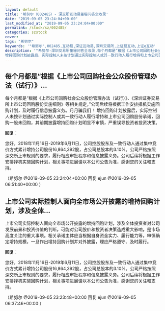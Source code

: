 ```yaml
---
layout: default
title: '希努尔（002485）- 深交所互动易董秘问答全收录'
date: "2019-09-05 23:24:04+00:00"
last_modified_at: "2019-09-05 23:24:04+00:00"
permalink: /stock/sz/002485/
categories: szstock
cover: 
tags: "希努尔"
keywords: '"希努尔",002485,互动易,深证互动易,深圳交易所,上证易互动,上证e互动'
description: '"希努尔-深圳交易所董秘问答全收录,每个月都是“根据《上市公司回购社会公众股份管理办法（试行）》、《深圳证券交易所上市公司回购股份实施细则》等相关规定，”公司后续将根据工作安排择机实施回购计划，及时履行信息披露义务。月月骗我们！
增持回购计划披露后，实际控制人未按计划通过实际控制人或其一致行动人履行增持和上市公司回购股份承诺，回购一股未回购，其前期披露增持回购计划明显不审慎，严重误导投资者投资决策。"'
---
```


## 每个月都是“根据《上市公司回购社会公众股份管理办法（试行）》...

每个月都是“根据《上市公司回购社会公众股份管理办法（试行）》、《深圳证券交易所上市公司回购股份实施细则》等相关规定，”公司后续将根据工作安排择机实施回购计划，及时履行信息披露义务。月月骗我们！
增持回购计划披露后，实际控制人未按计划通过实际控制人或其一致行动人履行增持和上市公司回购股份承诺，回购一股未回购，其前期披露增持回购计划明显不审慎，严重误导投资者投资决策。

**回复**：

您好，2018年11月16日-2019年6月11日，公司控股股东及一致行动人通过集中竞价方式累计增持公司股份16,864,392股，占公司总股本的3.10%。公司严格按照深交所上市规则的要求，履行相应审批程序和信息披露义务。公司后续将根据工作安排择机实施回购计划，相关事项进展请以本公司公告为准，感谢您的关注和支持。 

（希努尔  @2019-09-05 23:24:04+00:00 回复 ejun  @2019-09-05 06:51:40+00:00 ）

## 上市公司实际控制人面向全市场公开披露的增持回购计划，涉及全体...

上市公司实际控制人面向全市场公开披露的增持回购计划，涉及全体投资者对公司发展前景和投资价值的判断，可能对公司股价和投资者决策造成重大影响，是市场高度关注的重大事项。相关承诺主体应当根据自身资金实力、履行能力等，审慎确定增持规模，一旦作出增持回购计划并对外披露，理应严格遵守、及时履行。

**回复**：

您好，2018年11月16日-2019年6月11日，公司控股股东及一致行动人通过集中竞价方式累计增持公司股份16,864,392股，占公司总股本的3.10%。公司严格按照深交所上市规则的要求，履行相应审批程序和信息披露义务。公司后续将根据工作安排择机实施回购计划，相关事项进展请以本公司公告为准，感谢您的关注和支持。 

（希努尔  @2019-09-05 23:23:48+00:00 回复 ejun  @2019-09-05 06:37:46+00:00 ）

